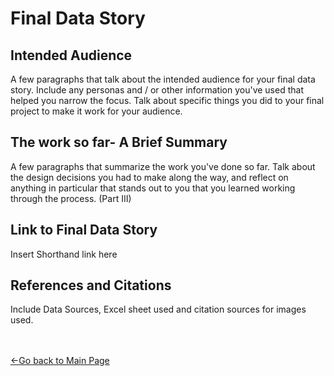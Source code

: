 # Final Data Story

## Intended Audience
A few paragraphs that talk about the intended audience for your final data story.  Include any personas and / or other information you've used that helped you narrow the focus.  Talk about specific things you did to your final project to make it work for your audience. 

## The work so far- A Brief Summary
A few paragraphs that summarize the work you've done so far.  Talk about the design decisions you had to make along the way, and reflect on anything in particular that stands out to you that you learned working through the process. (Part III)

## Link to Final Data Story

Insert Shorthand link here

## References and Citations

Include Data Sources, Excel sheet used and citation sources for images used.

<br><br>
[<-Go back to Main Page](https://sachinksunny.github.io/Sachin-K-Sunny/)

